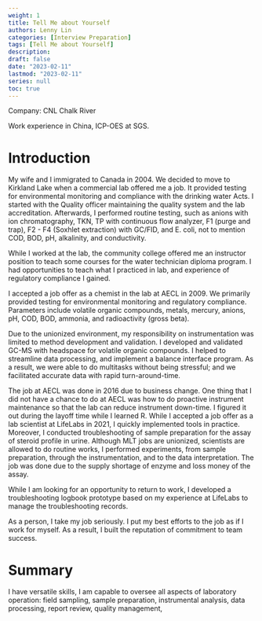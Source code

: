 ```yaml
---
weight: 1
title: Tell Me about Yourself
authors: Lenny Lin
categories: [Interview Preparation]
tags: [Tell Me about Yourself]
description: 
draft: false
date: "2023-02-11"
lastmod: "2023-02-11"
series: null
toc: true
---
```



Company: CNL Chalk River

Work experience in China, ICP-OES at SGS.

# Introduction

My wife and I immigrated to Canada in 2004.  We decided to move to Kirkland Lake when a commercial lab offered me a job.  It provided testing for environmental monitoring and compliance with the drinking water Acts.  I started with the Quality officer maintaining the quality system and the lab accreditation.  Afterwards, I performed routine testing, such as anions with ion chromatography, TKN, TP with continuous flow analyzer, F1 (purge and trap), F2 - F4 (Soxhlet extraction) with GC/FID, and E. coli, not to mention COD, BOD, pH, alkalinity, and conductivity.  


While I worked at the lab, the community college offered me an instructor position to teach some courses for the water technician diploma program.  I had opportunities to teach what I practiced in lab, and experience of regulatory compliance I gained.  


I accepted a job offer as a chemist in the lab at AECL in 2009. We primarily provided testing for environmental monitoring and regulatory compliance.  Parameters include volatile organic compounds, metals, mercury, anions, pH, COD, BOD, ammonia, and radioactivity (gross beta).  

Due to the unionized environment, my responsibility on instrumentation was limited to method development and validation.  I developed and validated GC-MS with headspace for volatile organic compounds. I helped to streamline data processing, and implement a balance interface program.  As a result, we were able to do multitasks without being stressful; and we facilitated accurate data with rapid turn-around-time.  


The job at AECL was done in 2016 due to business change.  One thing that I did not have a chance to do at AECL was how to do proactive instrument maintenance so that the lab can reduce instrument down-time. I figured it out during the layoff time while I learned R.  While I accepted a job offer as a lab scientist at LifeLabs in 2021, I quickly implemented tools in practice. Moreover, I conducted troubleshooting of sample preparation for the assay of steroid profile in urine.  Although MLT jobs are unionized, scientists are allowed to do routine works, I performed experiments, from sample preparation, through the instrumentation, and to the data interpretation.  The job was done due to the supply shortage of enzyme and loss money of the assay.


While I am looking for an opportunity to return to work, I developed a troubleshooting logbook prototype based on my experience at LifeLabs to manage the troubleshooting records.


As a person, I take my job seriously. I put my best efforts to the job as if I work for myself. As a result, I built the reputation of commitment to team success.




# Summary
I have versatile skills, I am capable to oversee all aspects of laboratory operation: field sampling, sample preparation, instrumental analysis, data processing, report review, quality management, 


